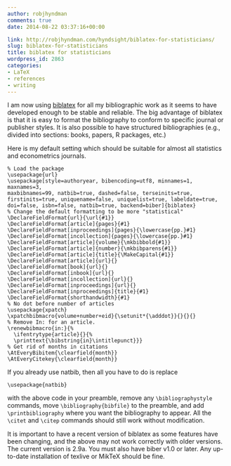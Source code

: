 ```yaml
---
author: robjhyndman
comments: true
date: 2014-08-22 03:37:16+00:00

link: http://robjhyndman.com/hyndsight/biblatex-for-statisticians/
slug: biblatex-for-statisticians
title: biblatex for statisticians
wordpress_id: 2863
categories:
- LaTeX
- references
- writing
---
```


I am now using [biblatex](http://www.ctan.org/pkg/biblatex) for all my bibliographic work as it seems to have developed enough to be stable and reliable. The big advantage of biblatex is that it is easy to format the bibliography to conform to specific journal or publisher styles. It is also possible to have structured bibliographies (e.g., divided into sections: books, papers, R packages, etc.) <!-- more -->

Here is my default setting which should be suitable for almost all statistics and econometrics journals.


    
    
    % Load the package
    \usepackage{url}
    \usepackage[style=authoryear, bibencoding=utf8, minnames=1, maxnames=3,
    maxbibnames=99, natbib=true, dashed=false, terseinits=true, 
    firstinits=true, uniquename=false, uniquelist=true, labeldate=true, 
    doi=false, isbn=false, natbib=true, backend=biber]{biblatex}
    % Change the default formatting to be more "statistical"
    \DeclareFieldFormat{url}{\url{#1}}
    \DeclareFieldFormat[article]{pages}{#1}
    \DeclareFieldFormat[inproceedings]{pages}{\lowercase{pp.}#1}
    \DeclareFieldFormat[incollection]{pages}{\lowercase{pp.}#1}
    \DeclareFieldFormat[article]{volume}{\mkbibbold{#1}}
    \DeclareFieldFormat[article]{number}{\mkbibparens{#1}}
    \DeclareFieldFormat[article]{title}{\MakeCapital{#1}}
    \DeclareFieldFormat[article]{url}{}
    \DeclareFieldFormat[book]{url}{}
    \DeclareFieldFormat[inbook]{url}{}
    \DeclareFieldFormat[incollection]{url}{}
    \DeclareFieldFormat[inproceedings]{url}{}
    \DeclareFieldFormat[inproceedings]{title}{#1}
    \DeclareFieldFormat{shorthandwidth}{#1}
    % No dot before number of articles
    \usepackage{xpatch}
    \xpatchbibmacro{volume+number+eid}{\setunit*{\adddot}}{}{}{}
    % Remove In: for an article.
    \renewbibmacro{in:}{%
      \ifentrytype{article}{}{%
      \printtext{\bibstring{in}\intitlepunct}}}
    % Get rid of months in citations
    \AtEveryBibitem{\clearfield{month}}
    \AtEveryCitekey{\clearfield{month}}
    



If you already use natbib, then all you have to do is replace


    
    
    \usepackage{natbib}
    



with the above code in your preamble, remove any `\bibliographystyle` commands, move `\bibliography{bibfile}` to the preamble, and add `\printbibliography` where you want the bibliography to appear. All the `\citet` and `\citep` commands should still work without modification.

It is important to have a recent version of biblatex as some features have been changing, and the above may not work correctly with older versions. The current version is 2.9a. You must also have biber v1.0 or later. Any up-to-date installation of texlive or MikTeX should be fine.
